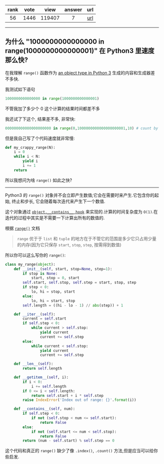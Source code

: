 
| rank | vote | view | answer | url |
|:-:|:-:|:-:|:-:|:-:|
|56|1446|119407|7| [url](http://stackoverflow.com/questions/30081275/why-is-1000000000000000-in-range1000000000000001-so-fast-in-python-3) |
***

## 为什么 "1000000000000000 in range(1000000000000001)" 在 Python3 里速度那么快?

在我理解 `range()` 函数作为 [an object type in Python 3](https://docs.python.org/3/library/stdtypes.html#typesseq-range) 生成的内容和生成器差不多快.

我测试如下语句

```python
1000000000000000 in range(1000000000000001)
```

不管我加了多少个 0 这个计算的结果时间都差不多

我还试了下这个, 结果差不多, 非常快:

```python
000000000000000000000 in range(0,1000000000000000000001,10) # count by tens
```

但是我自己写了个代码速度就非常慢:

```python
def my_crappy_range(N):
    i = 0
    while i < N:
        yield i
        i += 1
    return
```

所以我想问为啥 `range()` 如此之快?

***

Python3 的 `range()` 对象并不会立即产生数值;它会在需要时来产生.它包含你的起始, 终止和步长, 它会随着每次迭代来产生下一个数值.

这个对象通过 [`object.__contains__ hook`](https://docs.python.org/3/reference/datamodel.html#object.__contains__) 来实现的.计算的时间复杂度为 `O(1)`.在迭代的过程中其实是不需要一下计算出所有的数值的.

根据 [`range()`](https://docs.python.org/3/library/stdtypes.html#range) 文档

> `range` 优于于 `list` 和 `tuple` 的地方在于不管它的范围是多少它只占用少量的内存(因为它只保存 `start`, `stop`, `step`, 按需得到数值)

所以你可以这么写你的 `range()`:

```python
class my_range(object):
    def __init__(self, start, stop=None, step=1):
        if stop is None:
            start, stop = 0, start
        self.start, self.stop, self.step = start, stop, step
        if step < 0:
            lo, hi = stop, start
        else:
            lo, hi = start, stop
        self.length = ((hi - lo - 1) // abs(step)) + 1

    def __iter__(self):
        current = self.start
        if self.step < 0:
            while current > self.stop:
                yield current
                current += self.step
        else:
            while current < self.stop:
                yield current
                current += self.step

    def __len__(self):
        return self.length

    def __getitem__(self, i):
        if i < 0:
            i += self.length
        if 0 <= i < self.length:
            return self.start + i * self.step
        raise IndexError('Index out of range: {}'.format(i))

    def __contains__(self, num):
        if self.step < 0:
            if not (self.stop < num <= self.start):
                return False
        else:
            if not (self.start <= num < self.stop):
                return False
        return (num - self.start) % self.step == 0
```

这个代码和真正的 `range()` 缺少了像 `.index()`, `.count()` 方法,但是应当可以给你些启发.

